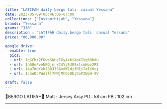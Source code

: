 ```yaml
---
title: "LATIFAH daily bergo tali  casual Yessana"
date: 2023-05-09T06:46:06+07:00
collections: ["InstantHijab", "Yessana"]
brands: "Yessana"
grams: "330"
description : "LATIFAH daily bergo tali  casual Yessana"
price: "88,000.00"

google_drive:
  enable: true
  pics:
  - url: 1gGChr2FOwsSWHeIXy4xkiXpXIVgh8bdu
  - url: 1a60eFveNRGjn_xC4Yj5J89xtsmHov2R2
  - url: 14a7ddYzk7SDJ3S6xdW1djfHIi7aIXHcj
  - url: 1LhoDcPWdlll7FWjMhOc8EjCoPZWpH-9V

draft: false
---
```


🌹BERGO LATIFAH🌹
Matt : Jersey Arsy
PD : 58 cm
PB : 102 cm

---------   
 
